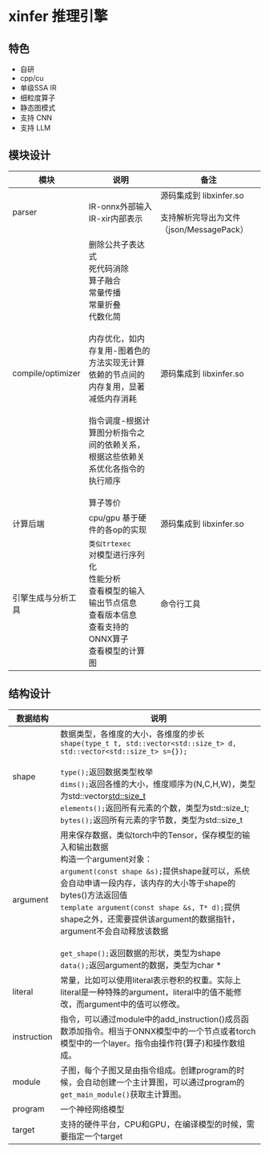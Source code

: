 # xinfer  推理引擎     
## 特色   
+ 自研  
+ cpp/cu
+ 单级SSA IR   
+ 细粒度算子    
+ 静态图模式          
+ 支持 CNN   
+ 支持 LLM   
  
## 模块设计    
|模块|说明|备注 |   
|--- |---|----|  
|parser | IR-onnx外部输入 <br>IR-xir内部表示 |源码集成到 libxinfer.so <br><br> 支持解析完导出为文件（json/MessagePack）|  
|compile/optimizer  |删除公共子表达式<br>死代码消除<br>算子融合<br>常量传播<br>常量折叠<br>代数化简<br><br>内存优化，如内存复用-图着色的方法实现无计算依赖的节点间的内存复用，显著减低内存消耗<br><br>指令调度-根据计算图分析指令之间的依赖关系，根据这些依赖关系优化各指令的执行顺序<br><br>算子等价| 源码集成到 libxinfer.so|     
|计算后端|cpu/gpu 基于硬件的各op的实现| 源码集成到 libxinfer.so |   
|引擎生成与分析工具 | `类似trtexec` <br>对模型进行序列化<br>性能分析<br>查看模型的输入输出节点信息<br>查看版本信息<br>查看支持的ONNX算子<br>查看模型的计算图 |命令行工具 |     
## 结构设计   
|数据结构  |说明|   
|----     |--- |    
|shape      |数据类型，各维度的大小，各维度的步长<br>`shape(type_t t, std::vector<std::size_t> d, std::vector<std::size_t> s={});`<br><br>`type();`返回数据类型枚举<br>`dims();`返回各维的大小，维度顺序为(N,C,H,W)，类型为std::vector<std::size_t><br>`elements();`返回所有元素的个数，类型为std::size_t;<br>`bytes();`返回所有元素的字节数，类型为std::size_t|    
|argument   |用来保存数据，类似torch中的Tensor，保存模型的输入和输出数据<br>构造一个argument对象：<br>`argument(const shape &s);`提供shape就可以，系统会自动申请一段内存，该内存的大小等于shape的bytes()方法返回值<br>`template argument(const shape &s, T* d);`提供shape之外，还需要提供该argument的数据指针，argument不会自动释放该数据<br><br>`get_shape();`返回数据的形状，类型为shape<br>`data();`返回argument的数据，类型为char * |     
|literal    |常量，比如可以使用literal表示卷积的权重。实际上literal是一种特殊的argument，literal中的值不能修改，而argument中的值可以修改。|     
|instruction|指令，可以通过module中的add_instruction()成员函数添加指令。相当于ONNX模型中的一个节点或者torch模型中的一个layer。指令由操作符(算子)和操作数组成。|     
|module     |子图，每个子图又是由指令组成。创建program的时候，会自动创建一个主计算图，可以通过program的 `get_main_module()`获取主计算图。|      
|program    |一个神经网络模型|        
|target     |支持的硬件平台，CPU和GPU，在编译模型的时候，需要指定一个target |     







